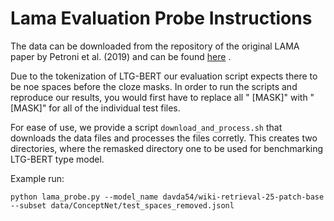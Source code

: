# Lama Evaluation Probe Instructions

The data can be downloaded from the repository of the original LAMA paper
by Petroni et al. (2019) and can be found
[here](https://github.com/facebookresearch/LAMA?tab=readme-ov-file)
.

Due to the tokenization of LTG-BERT our evaluation script expects there to
be noe spaces before the cloze masks. In order to run the scripts and
reproduce our results, you would first have to replace all " [MASK]" with
"[MASK]" for all of the individual test files.

For ease of use, we provide a script ```download_and_process.sh``` that
downloads the data files and processes the files corretly. This creates two
directories, where the remasked directory one to be used for benchmarking
LTG-BERT type model.

Example run:

```
python lama_probe.py --model_name davda54/wiki-retrieval-25-patch-base --subset data/ConceptNet/test_spaces_removed.jsonl
```
